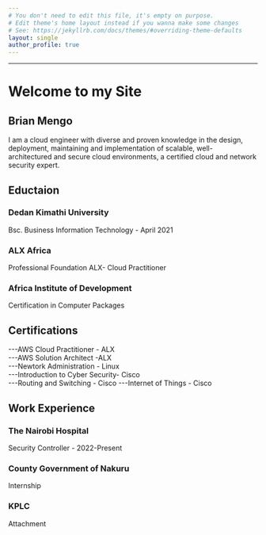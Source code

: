 ```yaml
---
# You don't need to edit this file, it's empty on purpose.
# Edit theme's home layout instead if you wanna make some changes
# See: https://jekyllrb.com/docs/themes/#overriding-theme-defaults
layout: single
author_profile: true
---
```

---
<h1>Welcome to my Site</h1>

 <h2>Brian Mengo</h2>

  I am a cloud engineer with diverse and proven knowledge in the design, deployment, maintaining and implementation of scalable, well-         architectured and secure cloud environments, a certified cloud and network security expert.


<h2>Eductaion</h2>

 <h3>Dedan Kimathi University</h3>
  Bsc. Business Information Technology - April 2021
 <h3>ALX Africa</h3> 
   Professional Foundation
   ALX- Cloud Practitioner
 <h3>Africa Institute of Development</h3>
  Certification in Computer Packages

<h2>Certifications</h2>

  ---AWS Cloud Practitioner - ALX<br>
  ---AWS Solution Architect -ALX<br>
  ---Newtork Administration - Linux<br>
  ---Introduction to Cyber Security- Cisco<br>
  ---Routing and Switching - Cisco
  ---Internet of Things - Cisco
  
<h2>Work Experience</h2>

<h3>The Nairobi Hospital</h3> 
    Security Controller - 2022-Present
<h3>County Government of Nakuru</h3> 
    Internship
<h3>KPLC</h3>
    Attachment 


